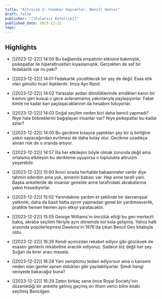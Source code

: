 ```yaml
---
title: "Altruizm 2: Fedakar Hayvanlar, Bencil Genler"
draft: false
publisher: "[[Fularsız Entellik]]"
published_date: 2023-12-21
tags:
---
```



## Highlights
* [[2023-12-22]] 14:00  Bu bağlamda empatinin etkisine bakmıştık, psikopatlar ile hiperaltruistleri kıyaslamıştık. Gerçekten de saf bir fedakarlık var mı peki?

* [[2023-12-22]] 14:01  Fedakarlık yüceltilecek bir şey de değil. Esas etik olan gönüllü ticari ilişkilerdir. İmza Ayn Rand.

* [[2023-12-22]] 14:02  Yarasalar avdan döndüklerinde emdikleri kanın bir kısmını geri kusup o gece avlanamamış yakınlarıyla paylaşıyorlar. Fakat kimle ne kadar kan paylaşacaklarının da hesabını tutuyorlar.

* [[2023-12-22]] 14:03  Doğal seçilim neden bizi daha bencil yapmadı? Niye hala böbreklerini bağışlayan insanlar var? Niye psikopatlar bu kadar azlar?

* [[2023-12-22]] 14:05  Bu gecikme kısaysa yaptıkları şey bir iş birliğine yakın sayacağından evrilmesi de daha kolay olur. Gecikme uzadıkça alınan risk de o oranda artıyor.

* [[2023-12-22]] 14:57  İlla her etkileşim böyle olmak zorunda değil ama ortalama etkileşim bu denkleme uyuyorsa o toplulukta altruizm yeşerebilir.

* [[2023-12-22]] 15:00  İkinci sırada herhalde babaanneler vardır diye tahmin ederdim ama yok, annenin babası var. Hep anne tarafı yani. Başka anketlerde de insanlar genelde anne tarafındaki akrabalarına yakın hissediyorlar.

* [[2023-12-22]] 15:02  Yanındakine yardım et şeklinde bir davranışsal yatkınlık, daha da basit hatta ayrım yapmadan genel bir yardımseverlik, pratikte hemen hemen aynı etkiyi yaratacaktır.

* [[2023-12-22]] 15:05  George Williams'ın öncülük ettiği bu gen merkezli bakış, akraba seçilimi fikriyle aynı dönemde kol kola gelişmiş. Yalnız halk arasında popülerleşmesi Dawkins'in 1976'da çıkan Bencil Gen kitabıyla oldu.

* [[2023-12-22]] 16:26  Kendi açımızdan rekabet ediyor gibi gözüksek de esasen genlerin rekabetine aracılık ediyoruz. Sadece biz değil her şey. Soğan da birer aracı mesela.

* [[2023-12-22]] 16:28  Yani semptomu tedavi ediyorsun ama o kansere neden olan genler aynen oldukları gibi yayılabiliyorlar. Şimdi hangi seviyede bakacağız buna?

* [[2023-12-22]] 16:29  Zaten birkaç sene önce Royal Society'nin düzenlediği bir ankette gelmiş geçmiş en ilham verici bilim kitabı seçilmiş Bencilgen.

